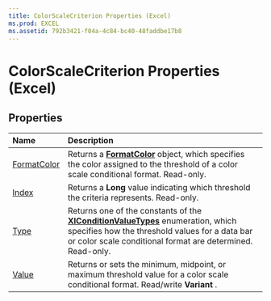 ```yaml
---
title: ColorScaleCriterion Properties (Excel)
ms.prod: EXCEL
ms.assetid: 792b3421-f04a-4c84-bc40-48faddbe17b8
---
```



# ColorScaleCriterion Properties (Excel)

## Properties



|**Name**|**Description**|
|:-----|:-----|
|[FormatColor](colorscalecriterion-formatcolor-property-excel.md)|Returns a  **[FormatColor](formatcolor-object-excel.md)** object, which specifies the color assigned to the threshold of a color scale conditional format. Read-only.|
|[Index](colorscalecriterion-index-property-excel.md)|Returns a  **Long** value indicating which threshold the criteria represents. Read-only.|
|[Type](colorscalecriterion-type-property-excel.md)|Returns one of the constants of the  **[XlConditionValueTypes](xlconditionvaluetypes-enumeration-excel.md)** enumeration, which specifies how the threshold values for a data bar or color scale conditional format are determined. Read-only.|
|[Value](colorscalecriterion-value-property-excel.md)|Returns or sets the minimum, midpoint, or maximum threshold value for a color scale conditional format. Read/write  **Variant** .|

